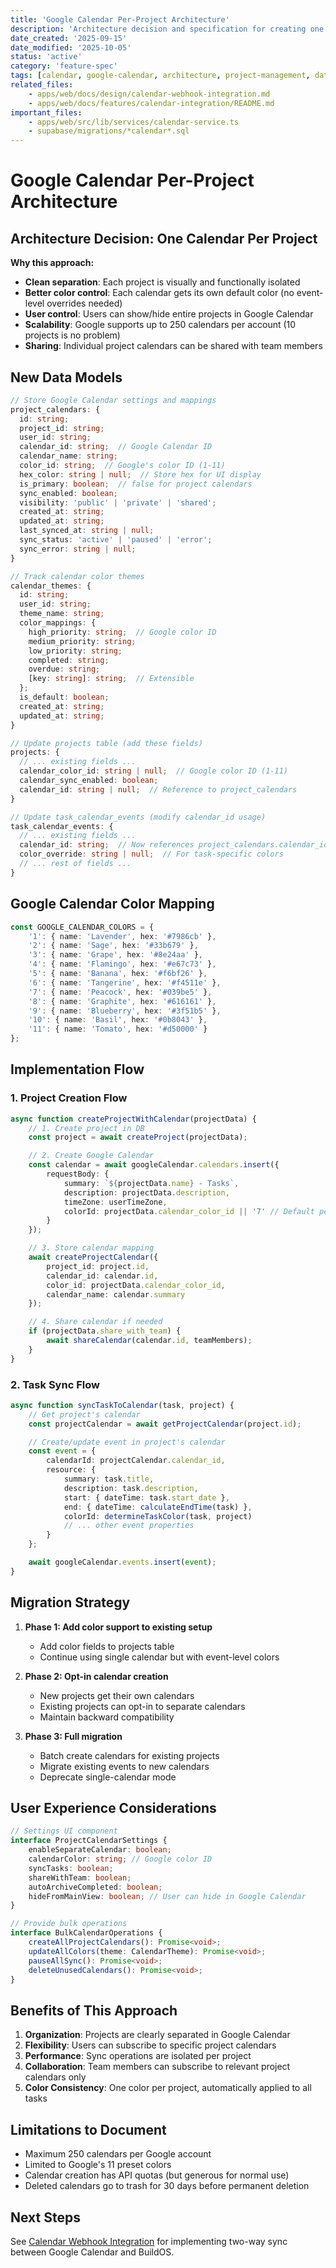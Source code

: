 ```yaml
---
title: 'Google Calendar Per-Project Architecture'
description: 'Architecture decision and specification for creating one Google Calendar per project, including data models, implementation flow, and migration strategy'
date_created: '2025-09-15'
date_modified: '2025-10-05'
status: 'active'
category: 'feature-spec'
tags: [calendar, google-calendar, architecture, project-management, data-model]
related_files:
    - apps/web/docs/design/calendar-webhook-integration.md
    - apps/web/docs/features/calendar-integration/README.md
important_files:
    - apps/web/src/lib/services/calendar-service.ts
    - supabase/migrations/*calendar*.sql
---
```


# Google Calendar Per-Project Architecture

## Architecture Decision: One Calendar Per Project

**Why this approach:**

- **Clean separation**: Each project is visually and functionally isolated
- **Better color control**: Each calendar gets its own default color (no event-level overrides needed)
- **User control**: Users can show/hide entire projects in Google Calendar
- **Scalability**: Google supports up to 250 calendars per account (10 projects is no problem)
- **Sharing**: Individual project calendars can be shared with team members

## New Data Models

```typescript
// Store Google Calendar settings and mappings
project_calendars: {
  id: string;
  project_id: string;
  user_id: string;
  calendar_id: string;  // Google Calendar ID
  calendar_name: string;
  color_id: string;  // Google's color ID (1-11)
  hex_color: string | null;  // Store hex for UI display
  is_primary: boolean;  // false for project calendars
  sync_enabled: boolean;
  visibility: 'public' | 'private' | 'shared';
  created_at: string;
  updated_at: string;
  last_synced_at: string | null;
  sync_status: 'active' | 'paused' | 'error';
  sync_error: string | null;
}

// Track calendar color themes
calendar_themes: {
  id: string;
  user_id: string;
  theme_name: string;
  color_mappings: {
    high_priority: string;  // Google color ID
    medium_priority: string;
    low_priority: string;
    completed: string;
    overdue: string;
    [key: string]: string;  // Extensible
  };
  is_default: boolean;
  created_at: string;
  updated_at: string;
}

// Update projects table (add these fields)
projects: {
  // ... existing fields ...
  calendar_color_id: string | null;  // Google color ID (1-11)
  calendar_sync_enabled: boolean;
  calendar_id: string | null;  // Reference to project_calendars
}

// Update task_calendar_events (modify calendar_id usage)
task_calendar_events: {
  // ... existing fields ...
  calendar_id: string;  // Now references project_calendars.calendar_id
  color_override: string | null;  // For task-specific colors
  // ... rest of fields ...
}
```

## Google Calendar Color Mapping

```typescript
const GOOGLE_CALENDAR_COLORS = {
	'1': { name: 'Lavender', hex: '#7986cb' },
	'2': { name: 'Sage', hex: '#33b679' },
	'3': { name: 'Grape', hex: '#8e24aa' },
	'4': { name: 'Flamingo', hex: '#e67c73' },
	'5': { name: 'Banana', hex: '#f6bf26' },
	'6': { name: 'Tangerine', hex: '#f4511e' },
	'7': { name: 'Peacock', hex: '#039be5' },
	'8': { name: 'Graphite', hex: '#616161' },
	'9': { name: 'Blueberry', hex: '#3f51b5' },
	'10': { name: 'Basil', hex: '#0b8043' },
	'11': { name: 'Tomato', hex: '#d50000' }
};
```

## Implementation Flow

### 1. Project Creation Flow

```typescript
async function createProjectWithCalendar(projectData) {
	// 1. Create project in DB
	const project = await createProject(projectData);

	// 2. Create Google Calendar
	const calendar = await googleCalendar.calendars.insert({
		requestBody: {
			summary: `${projectData.name} - Tasks`,
			description: projectData.description,
			timeZone: userTimeZone,
			colorId: projectData.calendar_color_id || '7' // Default peacock
		}
	});

	// 3. Store calendar mapping
	await createProjectCalendar({
		project_id: project.id,
		calendar_id: calendar.id,
		color_id: projectData.calendar_color_id,
		calendar_name: calendar.summary
	});

	// 4. Share calendar if needed
	if (projectData.share_with_team) {
		await shareCalendar(calendar.id, teamMembers);
	}
}
```

### 2. Task Sync Flow

```typescript
async function syncTaskToCalendar(task, project) {
	// Get project's calendar
	const projectCalendar = await getProjectCalendar(project.id);

	// Create/update event in project's calendar
	const event = {
		calendarId: projectCalendar.calendar_id,
		resource: {
			summary: task.title,
			description: task.description,
			start: { dateTime: task.start_date },
			end: { dateTime: calculateEndTime(task) },
			colorId: determineTaskColor(task, project)
			// ... other event properties
		}
	};

	await googleCalendar.events.insert(event);
}
```

## Migration Strategy

1. **Phase 1: Add color support to existing setup**
    - Add color fields to projects table
    - Continue using single calendar but with event-level colors

2. **Phase 2: Opt-in calendar creation**
    - New projects get their own calendars
    - Existing projects can opt-in to separate calendars
    - Maintain backward compatibility

3. **Phase 3: Full migration**
    - Batch create calendars for existing projects
    - Migrate existing events to new calendars
    - Deprecate single-calendar mode

## User Experience Considerations

```typescript
// Settings UI component
interface ProjectCalendarSettings {
	enableSeparateCalendar: boolean;
	calendarColor: string; // Google color ID
	syncTasks: boolean;
	shareWithTeam: boolean;
	autoArchiveCompleted: boolean;
	hideFromMainView: boolean; // User can hide in Google Calendar
}

// Provide bulk operations
interface BulkCalendarOperations {
	createAllProjectCalendars(): Promise<void>;
	updateAllColors(theme: CalendarTheme): Promise<void>;
	pauseAllSync(): Promise<void>;
	deleteUnusedCalendars(): Promise<void>;
}
```

## Benefits of This Approach

1. **Organization**: Projects are clearly separated in Google Calendar
2. **Flexibility**: Users can subscribe to specific project calendars
3. **Performance**: Sync operations are isolated per project
4. **Collaboration**: Team members can subscribe to relevant project calendars only
5. **Color Consistency**: One color per project, automatically applied to all tasks

## Limitations to Document

- Maximum 250 calendars per Google account
- Limited to Google's 11 preset colors
- Calendar creation has API quotas (but generous for normal use)
- Deleted calendars go to trash for 30 days before permanent deletion

## Next Steps

See [Calendar Webhook Integration](./calendar-webhook-integration.md) for implementing two-way sync between Google Calendar and BuildOS.
